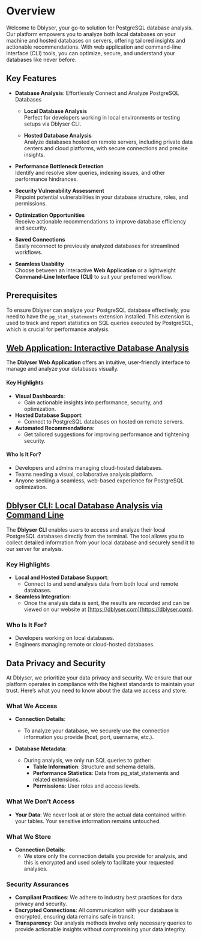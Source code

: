 # Overview

Welcome to Dblyser, your go-to solution for PostgreSQL database analysis. Our platform empowers you to analyze both local databases on your machine and hosted databases on servers, offering tailored insights and actionable recommendations. With web application and command-line interface (CLI) tools, you can optimize, secure, and understand your databases like never before.

## Key Features  

- **Database Analysis**:
  Effortlessly Connect and Analyze PostgreSQL Databases
  - **Local Database Analysis**  
  Perfect for developers working in local environments or testing setups via Dblyser CLI.  

  - **Hosted Database Analysis**  
  Analyze databases hosted on remote servers, including private data centers and cloud platforms, with secure connections and precise insights.  

- **Performance Bottleneck Detection**  
  Identify and resolve slow queries, indexing issues, and other performance hindrances.  

- **Security Vulnerability Assessment**  
  Pinpoint potential vulnerabilities in your database structure, roles, and permissions.  

- **Optimization Opportunities**  
  Receive actionable recommendations to improve database efficiency and security.  

- **Saved Connections**  
  Easily reconnect to previously analyzed databases for streamlined workflows.  

- **Seamless Usability**  
  Choose between an interactive **Web Application** or a lightweight **Command-Line Interface (CLI)** to suit your preferred workflow.  

## Prerequisites

To ensure Dblyser can analyze your PostgreSQL database effectively, you need to have the `pg_stat_statements` extension installed. This extension is used to track and report statistics on SQL queries executed by PostgreSQL, which is crucial for performance analysis.

## [Web Application: Interactive Database Analysis](../webapp/README.md)

The **Dblyser Web Application** offers an intuitive, user-friendly interface to manage and analyze your databases visually.  

#### Key Highlights  

- **Visual Dashboards**:  
  - Gain actionable insights into performance, security, and optimization.  
- **Hosted Database Support**:  
  - Connect to PostgreSQL databases on hosted on remote servers.  
- **Automated Recommendations**:  
  - Get tailored suggestions for improving performance and tightening security.  

#### Who Is It For?  

- Developers and admins managing cloud-hosted databases.  
- Teams needing a visual, collaborative analysis platform.  
- Anyone seeking a seamless, web-based experience for PostgreSQL optimization.

## [Dblyser CLI: Local Database Analysis via Command Line](../../README.md)

The **Dblyser CLI** enables users to access and analyze their local PostgreSQL databases directly from the terminal. The tool allows you to collect detailed information from your local database and securely send it to our server for analysis.


### Key Highlights  

- **Local and Hosted Database Support**:  
  - Connect to and send analysis data from both local and remote databases.   
- **Seamless Integration**:  
  - Once the analysis data is sent, the results are recorded and can be viewed on our website at [https://dblyser.com](https://dblyser.com).


### Who Is It For?

- Developers working on local databases.
- Engineers managing remote or cloud-hosted databases.


## Data Privacy and Security

At Dblyser, we prioritize your data privacy and security. We ensure that our platform operates in compliance with the highest standards to maintain your trust. Here’s what you need to know about the data we access and store:

### What We Access

- **Connection Details**:
  - To analyze your database, we securely use the connection information you provide (host, port, username, etc.).

- **Database Metadata**:
  - During analysis, we only run SQL queries to gather:
    - **Table Information**: Structure and schema details.
    - **Performance Statistics**: Data from pg_stat_statements and related extensions.
    - **Permissions**: User roles and access levels.

### What We Don’t Access

- **Your Data**: We never look at or store the actual data contained within your tables. Your sensitive information remains untouched.

### What We Store

- **Connection Details**:
  - We store only the connection details you provide for analysis, and this is encrypted and used solely to facilitate your requested analyses.

### Security Assurances

- **Compliant Practices**: We adhere to industry best practices for data privacy and security.
- **Encrypted Connections**: All communication with your database is encrypted, ensuring data remains safe in transit.
- **Transparency**: Our analysis methods involve only necessary queries to provide actionable insights without compromising your data integrity.